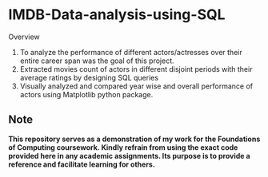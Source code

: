 # IMDB-Data-analysis-using-SQL

Overview
1) To analyze the performance of different actors/actresses over their entire career span was the goal of this project. 
2) Extracted movies count of actors in different disjoint periods with their average ratings by designing SQL queries
3) Visually analyzed and compared year wise and overall performance of actors using Matplotlib python package.

## Note
**This repository serves as a demonstration of my work for the Foundations of Computing coursework. Kindly refrain from using the exact code provided here in any academic assignments. Its purpose is to provide a reference and facilitate learning for others.**
